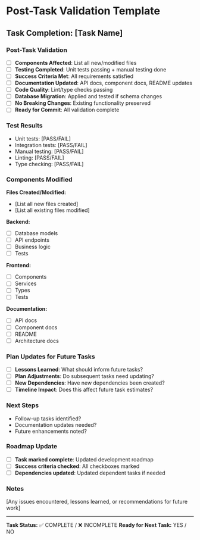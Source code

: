 # Post-Task Validation Template

## Task Completion: [Task Name]

### Post-Task Validation
- [ ] **Components Affected**: List all new/modified files
- [ ] **Testing Completed**: Unit tests passing + manual testing done
- [ ] **Success Criteria Met**: All requirements satisfied
- [ ] **Documentation Updated**: API docs, component docs, README updates
- [ ] **Code Quality**: Lint/type checks passing
- [ ] **Database Migration**: Applied and tested if schema changes
- [ ] **No Breaking Changes**: Existing functionality preserved
- [ ] **Ready for Commit**: All validation complete

### Test Results
- Unit tests: [PASS/FAIL]
- Integration tests: [PASS/FAIL]
- Manual testing: [PASS/FAIL]
- Linting: [PASS/FAIL]
- Type checking: [PASS/FAIL]

### Components Modified
**Files Created/Modified:**
- [List all new files created]
- [List all existing files modified]

**Backend:**
- [ ] Database models
- [ ] API endpoints
- [ ] Business logic
- [ ] Tests

**Frontend:**
- [ ] Components
- [ ] Services
- [ ] Types
- [ ] Tests

**Documentation:**
- [ ] API docs
- [ ] Component docs
- [ ] README
- [ ] Architecture docs

### Plan Updates for Future Tasks
- [ ] **Lessons Learned**: What should inform future tasks?
- [ ] **Plan Adjustments**: Do subsequent tasks need updating?
- [ ] **New Dependencies**: Have new dependencies been created?
- [ ] **Timeline Impact**: Does this affect future task estimates?

### Next Steps
- Follow-up tasks identified?
- Documentation updates needed?
- Future enhancements noted?

### Roadmap Update
- [ ] **Task marked complete**: Updated development roadmap
- [ ] **Success criteria checked**: All checkboxes marked
- [ ] **Dependencies updated**: Updated dependent tasks if needed

### Notes
[Any issues encountered, lessons learned, or recommendations for future work]

---

**Task Status:** ✅ COMPLETE / ❌ INCOMPLETE
**Ready for Next Task:** YES / NO